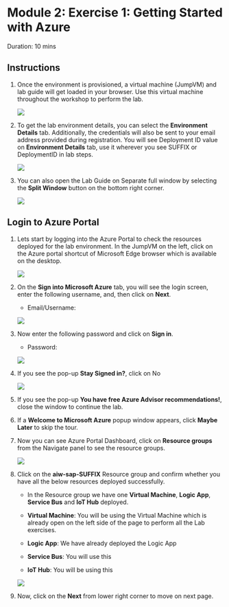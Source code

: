 # Module 2: Exercise 1: Getting Started with Azure 

Duration: 10 mins

## Instructions

1. Once the environment is provisioned, a virtual machine (JumpVM) and lab guide will get loaded in your browser. Use this virtual machine throughout the workshop to perform the lab.

   ![](/media/M2-Ex1-Environment.png)
   
2. To get the lab environment details, you can select the **Environment Details** tab. Additionally, the credentials will also be sent to your email address provided during registration. You will see Deployment ID value on **Environment Details** tab, use it wherever you see SUFFIX or DeploymentID in lab steps. 

   ![](/media/M2-Ex1-Environmentdetails.png)
   
3. You can also open the Lab Guide on Separate full window by selecting the **Split Window** button on the bottom right corner.

   ![](/media/M2-Ex1-Splitwindow.png)

## Login to Azure Portal

1. Lets start by logging into the Azure Portal to check the resources deployed for the lab environment. In the JumpVM on the left, click on the Azure portal shortcut of Microsoft Edge browser which is available on the desktop.

   ![](/media/M2-Ex1-azureportal.png)

1. On the **Sign into Microsoft Azure** tab, you will see the login screen, enter the following username, and, then click on **Next**.

   * Email/Username: <inject key="AzureAdUserEmail"></inject>

   ![](/media/M2-Ex1-portalsignin-1.png)

1. Now enter the following password and click on **Sign in**. 

   * Password: <inject key="AzureAdUserPassword"></inject>
   
   ![](/media/M2-Ex1-portalsignin-2.png)

1. If you see the pop-up **Stay Signed in?**, click on No

   ![](/media/M2-Ex1-portalsignin-3.png)

1. If you see the pop-up **You have free Azure Advisor recommendations!**, close the window to continue the lab.

1. If a **Welcome to Microsoft Azure** popup window appears, click **Maybe Later** to skip the tour.

1. Now you can see Azure Portal Dashboard, click on **Resource groups** from the Navigate panel to see the resource groups.

   ![](/media/M2-Ex1-rg.png)

1. Click on the **aiw-sap-SUFFIX** Resource group and confirm whether you have all the below resources deployed successfully.

   * In the Resource group we have one **Virtual Machine**, **Logic App**, **Service Bus** and **IoT Hub** deployed.

   * **Virtual Machine**: You will be using the Virtual Machine which is already open on the left side of the page to perform all the Lab exercises.

   * **Logic App**: We have already deployed the Logic App 

   * **Service Bus**: You will use this
   
   * **IoT Hub**: You will be using this 

   ![](/media/M2-Ex1-resources.png)

1. Now, click on the **Next** from lower right corner to move on next page.
